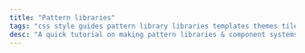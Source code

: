 ```yaml
---
title: "Pattern libraries"
tags: "css style guides pattern library libraries templates themes tiles components modules systems mood boards"
desc: "A quick tutorial on making pattern libraries & component systems for websites with a bunch of helpful links."
---
```

